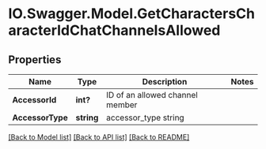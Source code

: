 # IO.Swagger.Model.GetCharactersCharacterIdChatChannelsAllowed
## Properties

Name | Type | Description | Notes
------------ | ------------- | ------------- | -------------
**AccessorId** | **int?** | ID of an allowed channel member | 
**AccessorType** | **string** | accessor_type string | 

[[Back to Model list]](../README.md#documentation-for-models) [[Back to API list]](../README.md#documentation-for-api-endpoints) [[Back to README]](../README.md)

